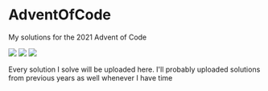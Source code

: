 # AdventOfCode
My solutions for the 2021 Advent of Code

![](https://img.shields.io/badge/day%20📅-17-blue)
![](https://img.shields.io/badge/stars%20⭐-11-yellow)
![](https://img.shields.io/badge/days%20completed-4-red)

Every solution I solve will be uploaded here. I'll probably uploaded solutions from previous years as well whenever I have time
